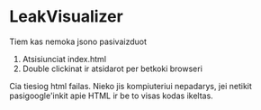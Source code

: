 # LeakVisualizer
Tiem kas nemoka jsono pasivaizduot

1. Atsisiunciat index.html
2. Double clickinat ir atsidarot per betkoki browseri


Cia tiesiog html failas. 
Nieko jis kompiuteriui nepadarys, jei netikit pasigoogle'inkit apie HTML ir be to visas kodas ikeltas.
